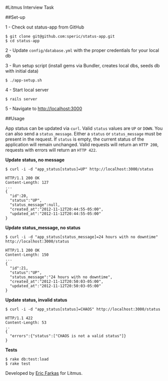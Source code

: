 #Litmus Interview Task

##Set-up

1 - Check out status-app from GitHub

```
$ git clone git@github.com:speric/status-app.git
$ cd status-app
```

2 - Update `config/database.yml` with the proper credentials for your local db

3 - Run setup script (install gems via Bundler, creates local dbs, seeds db with initial data)
```
$ ./app-setup.sh
```

4 - Start local server
```
$ rails server
```

5 - Navigate to [http://localhost:3000](http://localhost:3000)

##Usage

App status can be updated via `curl`.  Valid `status` values are `UP` or `DOWN`.  You can also send a `status_message`. Either a `status` or `status_message` must be present in the request.  If `status` is empty, the current status of the application will remain unchanged. Valid requests will return an `HTTP 200`, requests with errors will return an `HTTP 422`.

**Update status, no message**
```
$ curl -i -d "app_status[status]=UP" http://localhost:3000/status

HTTP/1.1 200 OK 
Content-Length: 127
...
{
  "id":20,
  "status":"UP",
  "status_message":null,
  "created_at":"2012-11-12T20:44:55-05:00",
  "updated_at":"2012-11-12T20:44:55-05:00"
}
```

**Update status_message, no status**
```
$ curl -i -d "app_status[status_message]=24 hours with no downtime" http://localhost:3000/status

HTTP/1.1 200 OK 
Content-Length: 150
...
{
  "id":21,
  "status":"UP",
  "status_message":"24 hours with no downtime",
  "created_at":"2012-11-12T20:50:03-05:00",
  "updated_at":"2012-11-12T20:50:03-05:00"
}
```

**Update status, invalid status**
```
$ curl -i -d "app_status[status]=CHAOS" http://localhost:3000/status

HTTP/1.1 422  
Content-Length: 53
..
{
  "errors":{"status":["CHAOS is not a valid status"]}
}
```

**Tests**
```
$ rake db:test:load
$ rake test
```

Developed by [Eric Farkas](mailto:eric@prudentiadigital.com) for Litmus.